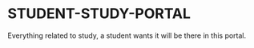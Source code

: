 # STUDENT-STUDY-PORTAL
Everything related to study, a student wants it will be there in this portal.
